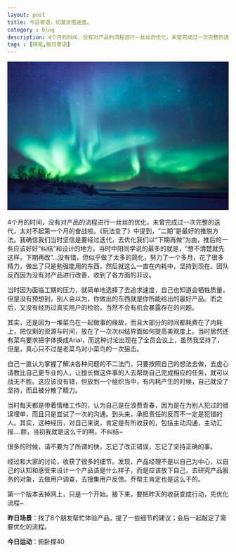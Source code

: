 ```yaml
---
layout: post
title: 今日寄语，切莫贪图速度。
category : blog
description: 4个月的时间，没有对产品的流程进行一丝丝的优化，未曾完成过一次完整的迭代，太对不起第一个月的奋战啦。《玩法变了》中提到，“二期”是最好的推脱方法。我确信我们当时坚信是要经过迭代，去优化我们以“下期再做”为由，推后的一些应该好好“纠结”和设计的地方。当时中阳同学说的最多的就是，“想不清楚就先这样，下期再改”…没有错，但似乎做了太多的简化，努力了一个多月，花了很多精力，做出了只是勉强能用的东西，然后就这么一直在内耗中，坚持到现在。团队反而因为没有对产品进行改善，收到了各方面的非议。
tags : [随笔,每日寄语]
---
```


![](/assets/images/post/20141026.jpg)


4个月的时间，没有对产品的流程进行一丝丝的优化，未曾完成过一次完整的迭代，太对不起第一个月的奋战啦。《玩法变了》中提到，“二期”是最好的推脱方法。我确信我们当时坚信是要经过迭代，去优化我们以“下期再做”为由，推后的一些应该好好“纠结”和设计的地方。当时中阳同学说的最多的就是，“想不清楚就先这样，下期再改”…没有错，但似乎做了太多的简化，努力了一个多月，花了很多精力，做出了只是勉强能用的东西，然后就这么一直在内耗中，坚持到现在。团队反而因为没有对产品进行改善，收到了各方面的非议。

当时因为面临工期的压力，就简单地选择了去追求速度，自己也知道会牺牲质量，但是没有预想到，别人会以为，你做出的东西就是你所能给出的最好产品。而之后，又没有经历过真实用户的检验，当然不会有机会暴露存在的问题。

其实，还是因为一堆菜鸟在一起做事的缘故，而且大部分的时间都耗费在了内耗上，把仅剩的资源与时间，放在了一次次纠结界面如何提高美观度上。当时居然还有菜鸟要求把字体换成Arial，而这种讨论出现在了全员会议上，虽然我坚持了，但是，真心只不过是老菜鸟对小菜鸟的一次狙击。

自己一直认为掌握了解决各种问题的不二法门，只要按照自己的想法去做，去虚心请教比自己更专业的人，让擅长做这件事的人去帮助自己完成相应的任务，就可以战无不胜。这应该没有错，但放到一个组织当中，有内耗产生的时候，自己就没了坚持，而且被分散了精力。

当时每天都是带着情绪工作的，认为自己是在浪费青春，因为是在为别人犯过的错误埋单，而且只是尝试了一次的沟通。到头来，承担责任的反而不一定是犯错的人。其实，这种经历，对自己来说，肯定是有所收获的，包括主动沟通，主动汇报....额，当初我就是这么干的啊。不纠结~

很多的时候，请不要为了所谓的快，忘记了改正错误，忘记了坚持正确的事。

经过和大家的讨论，收获了很多的细节。发现，产品经理不是以自己为中心，以自己的认知和感受来设计一个产品该是什么样子，而是应该放下自己，去研究产品服务的对象，去做用户调查，去搜集用户反馈。乔帮主肯定也是这么干的。

第一个版本丢掉网上，只是一个开始。接下来，要把昨天的收获变成行动，先优化流程~

**昨日场景**：找了8个朋友帮忙体验产品，提了一些细节的建议；会后一起敲定了需要优化的流程。

**今日运动**：俯卧撑40

